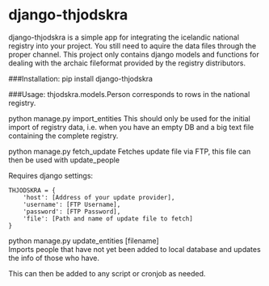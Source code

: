 django-thjodskra
================

django-thjodskra is a simple app for integrating the icelandic national registry into your project.
You still need to aquire the data files through the proper channel. This project only contains django models and functions for dealing with the archaic fileformat provided by the registry distributors.

###Installation:
pip install django-thjodskra

###Usage:
thjodskra.models.Person corresponds to rows in the national registry.

python manage.py import_entities
This should only be used for the initial import of registry data, i.e. when you have an empty DB and a big text file containing the complete registry.

python manage.py fetch_update
Fetches update file via FTP, this file can then be used with update_people

Requires django settings:

	THJODSKRA = {
		'host': [Address of your update provider],
		'username': [FTP Username],
		'password': [FTP Password],
		'file': [Path and name of update file to fetch]
	}

python manage.py update_entities [filename]  
Imports people that have not yet been added to local database and updates the info of those who have.

This can then be added to any script or cronjob as needed.
